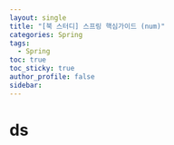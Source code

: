 ```yaml
---
layout: single
title: "[북 스터디] 스프링 핵심가이드 (num)"
categories: Spring
tags:
  - Spring
toc: true
toc_sticky: true
author_profile: false
sidebar:
---
```

# ds
